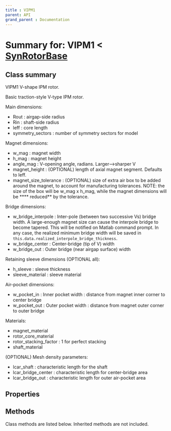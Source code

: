 ```yaml
---
title : VIPM1
parent: API
grand_parent : Documentation
---
```

# Summary for: **VIPM1**  < [SynRotorBase](SynRotorBase.html)

## Class summary

VIPM1 V-shape IPM rotor.

Basic traction-style V-type IPM rotor.

Main dimensions:
* Rout : airgap-side radius
* Rin : shaft-side radius
* leff : core length
* symmetry_sectors : number of symmetry sectors for model

Magnet dimensions:
* w_mag : magnet width
* h_mag : magnet height
* angle_mag : V-opening angle, radians. Larger-->sharper V
* magnet_height : (OPTIONAL) length of axial magnet segment.
Defaults to leff.
* magnet_size_tolerance : (OPTIONAL) size of extra air box to be
added around the magnet, to account for manufacturing tolerances.
NOTE: the size of the box will be w_mag x h_mag, while the magnet
dimensions will be **** reduced** by the tolerance.

Bridge dimensions:
* w_bridge_interpole : Inter-pole (between two successive Vs)
bridge width. A large-enough magnet size can cause the interpole
bridge to become tapered. This will be notified on Matlab command
prompt. In any case, the realized minimum bridge width will be
saved in `this.data.realized_interpole_bridge_thickness`.
* w_bridge_center : Center-bridge (tip of V) width
* w_bridge_out : Outer bridge (near airgap surface) width

Retaining sleeve dimensions (OPTIONAL all):
* h_sleeve : sleeve thickness
* sleeve_material : sleeve material

Air-pocket dimensions:
* w_pocket_in : Inner pocket width : distance from magnet inner corner to center bridge
* w_pocket_out : Outer pocket width : distance from magnet outer corner to outer bridge

Materials:
* magnet_material
* rotor_core_material
* rotor_stacking_factor : 1 for perfect stacking
* shaft_material

(OPTIONAL) Mesh density parameters:
* lcar_shaft : characteristic length for the shaft
* lcar_bridge_center : characteristic length for center-bridge area
* lcar_bridge_out : characteristic length for outer air-pocket area

## Properties


## Methods

Class methods are listed below. Inherited methods are not included.



